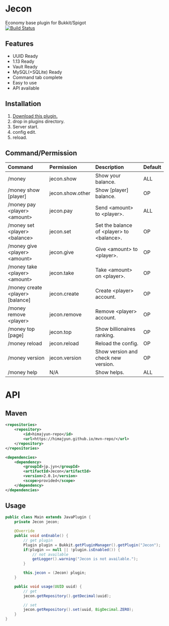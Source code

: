 # Jecon
Economy base plugin for Bukkit/Spigot  
[![Build Status](https://travis-ci.org/HimaJyun/Jecon.svg?branch=master)](https://travis-ci.org/HimaJyun/Jecon)

## Features
* UUID Ready
* 1.13 Ready
* Vault Ready
* MySQL(+SQLite) Ready
* Command tab complete
* Easy to use
* API available

## Installation
1. [Download this plugin.](https://github.com/HimaJyun/Jecon/releases/latest "Get Jecon")
2. drop in plugins directory.
3. Server start.
4. config edit.
5. reload.

## Command/Permission
|Command|Permission|Description|Default|
|:------|:---------|:----------|:------|
|/money|jecon.show|Show your balance.|ALL|
|/money show [player]|jecon.show.other|Show [player] balance.|OP|
|/money pay &lt;player&gt; &lt;amount&gt;|jecon.pay|Send &lt;amount&gt; to &lt;player&gt;.|ALL|
|/money set &lt;player&gt; &lt;balance&gt;|jecon.set|Set the balance of &lt;player&gt; to &lt;balance&gt;.|OP|
|/money give &lt;player&gt; &lt;amount&gt;|jecon.give|Give &lt;amount&gt; to &lt;player&gt;.|OP|
|/money take &lt;player&gt; &lt;amount&gt;|jecon.take|Take &lt;amount&gt; on &lt;player&gt;.|OP|
|/money create &lt;player&gt; [balance]|jecon.create|Create &lt;player&gt; account.|OP|
|/money remove &lt;player&gt;|jecon.remove|Remove &lt;player&gt; account.|OP|
|/money top [page]|jecon.top|Show billionaires ranking.|OP|
|/money reload|jecon.reload|Reload the config.|OP|
|/money version|jecon.version|Show version and check new version.|OP|
|/money help|N/A|Show helps.|ALL|

# API
## Maven
```xml
<repositories>
    <repository>
        <id>himajyun-repo</id>
        <url>https://himajyun.github.io/mvn-repo/</url>
    </repository>
</repositories>

<dependencies>
    <dependency>
        <groupId>jp.jyn</groupId>
        <artifactId>Jecon</artifactId>
        <version>2.0.1</version>
        <scope>provided</scope>
    </dependency>
</dependencies>
```

## Usage
```java
public class Main extends JavaPlugin {
    private Jecon jecon;

    @Override
    public void onEnable() {
        // get plugin
        Plugin plugin = Bukkit.getPluginManager().getPlugin("Jecon");
        if(plugin == null || !plugin.isEnabled()) {
            // not available
            getLogger().warning("Jecon is not available.");
        }

        this.jecon = (Jecon) plugin;
    }

    public void usage(UUID uuid) {
        // get
        jecon.getRepository().getDecimal(uuid);

        // set
        jecon.getRepository().set(uuid, BigDecimal.ZERO);
    }
}
```
